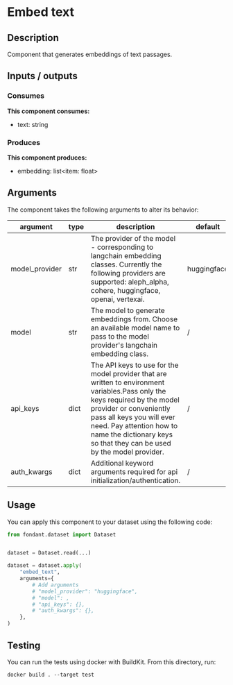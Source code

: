 # Embed text

<a id="embed_text#description"></a>
## Description
Component that generates embeddings of text passages.

<a id="embed_text#inputs_outputs"></a>
## Inputs / outputs 

<a id="embed_text#consumes"></a>
### Consumes 
**This component consumes:**

- text: string




<a id="embed_text#produces"></a>  
### Produces 
**This component produces:**

- embedding: list<item: float>



<a id="embed_text#arguments"></a>
## Arguments

The component takes the following arguments to alter its behavior:

| argument | type | description | default |
| -------- | ---- | ----------- | ------- |
| model_provider | str | The provider of the model - corresponding to langchain embedding classes. Currently the following providers are supported: aleph_alpha, cohere, huggingface, openai, vertexai. | huggingface |
| model | str | The model to generate embeddings from. Choose an available model name to pass to the model provider's langchain embedding class. | / |
| api_keys | dict | The API keys to use for the model provider that are written to environment variables.Pass only the keys required by the model provider or conveniently pass all keys you will ever need. Pay attention how to name the dictionary keys so that they can be used by the model provider. | / |
| auth_kwargs | dict | Additional keyword arguments required for api initialization/authentication. | / |

<a id="embed_text#usage"></a>
## Usage 

You can apply this component to your dataset using the following code:

```python
from fondant.dataset import Dataset


dataset = Dataset.read(...)

dataset = dataset.apply(
    "embed_text",
    arguments={
        # Add arguments
        # "model_provider": "huggingface",
        # "model": ,
        # "api_keys": {},
        # "auth_kwargs": {},
    },
)
```

<a id="embed_text#testing"></a>
## Testing

You can run the tests using docker with BuildKit. From this directory, run:
```
docker build . --target test
```
